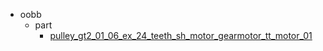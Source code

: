 * oobb
  * part
    * [pulley_gt2_01_06_ex_24_teeth_sh_motor_gearmotor_tt_motor_01](oobb/part/pulley_gt2_01_06_ex_24_teeth_sh_motor_gearmotor_tt_motor_01)

